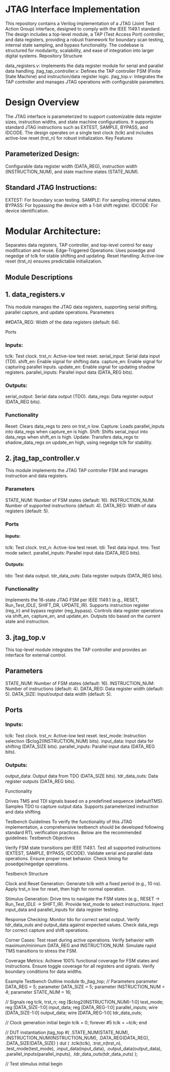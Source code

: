 # JTAG Interface Implementation
This repository contains a Verilog implementation of a JTAG (Joint Test Action Group) interface, designed to comply with the IEEE 1149.1 standard. The design includes a top-level module, a TAP (Test Access Port) controller, and data registers, providing a robust framework for boundary scan testing, internal state sampling, and bypass functionality. The codebase is structured for modularity, scalability, and ease of integration into larger digital systems.
Repository Structure

data_registers.v: Implements the data register module for serial and parallel data handling.
jtag_tap_controller.v: Defines the TAP controller FSM (Finite State Machine) and instruction/data register logic.
jtag_top.v: Integrates the TAP controller and manages JTAG operations with configurable parameters.

# Design Overview
The JTAG interface is parameterized to support customizable data register sizes, instruction widths, and state machine configurations. It supports standard JTAG instructions such as EXTEST, SAMPLE, BYPASS, and IDCODE. The design operates on a single test clock (tclk) and includes active-low reset (trst_n) for robust initialization.
Key Features

## Parameterized Design: 
Configurable data register width (DATA_REG), instruction width (INSTRUCTION_NUM), and state machine states (STATE_NUM).
## Standard JTAG Instructions:
EXTEST: For boundary scan testing.
SAMPLE: For sampling internal states.
BYPASS: For bypassing the device with a 1-bit shift register.
IDCODE: For device identification.


# Modular Architecture: 
Separates data registers, TAP controller, and top-level control for easy modification and reuse.
Edge-Triggered Operations: Uses posedge and negedge of tclk for stable shifting and updating.
Reset Handling: Active-low reset (trst_n) ensures predictable initialization.

## Module Descriptions
## 1. data_registers.v
This module manages the JTAG data registers, supporting serial shifting, parallel capture, and update operations.
Parameters

##DATA_REG: 
Width of the data registers (default: 64).

Ports

### Inputs:
tclk: Test clock.
trst_n: Active-low test reset.
serial_input: Serial data input (TDI).
shift_en: Enable signal for shifting data.
capture_en: Enable signal for capturing parallel inputs.
update_en: Enable signal for updating shadow registers.
parallel_inputs: Parallel input data (DATA_REG bits).


### Outputs:
serial_output: Serial data output (TDO).
data_regs: Data register output (DATA_REG bits).



### Functionality

Reset: Clears data_regs to zero on trst_n low.
Capture: Loads parallel_inputs into data_regs when capture_en is high.
Shift: Shifts serial_input into data_regs when shift_en is high.
Update: Transfers data_regs to shadow_data_regs on update_en high, using negedge tclk for stability.

## 2. jtag_tap_controller.v
This module implements the JTAG TAP controller FSM and manages instruction and data registers.
### Parameters

STATE_NUM: Number of FSM states (default: 16).
INSTRUCTION_NUM: Number of supported instructions (default: 4).
DATA_REG: Width of data registers (default: 5).

### Ports

#### Inputs:
tclk: Test clock.
trst_n: Active-low test reset.
tdi: Test data input.
tms: Test mode select.
parallel_inputs: Parallel input data (DATA_REG bits).


#### Outputs:
tdo: Test data output.
tdr_data_outs: Data register outputs (DATA_REG bits).



### Functionality

Implements the 16-state JTAG FSM per IEEE 1149.1 (e.g., RESET, Run_Test_IDLE, SHIFT_DR, UPDATE_IR).
Supports instruction register (reg_ir) and bypass register (reg_bypass).
Controls data register operations via shift_en, capture_en, and update_en.
Outputs tdo based on the current state and instruction.

## 3. jtag_top.v
This top-level module integrates the TAP controller and provides an interface for external control.
## Parameters

STATE_NUM: Number of FSM states (default: 16).
INSTRUCTION_NUM: Number of instructions (default: 4).
DATA_REG: Data register width (default: 5).
DATA_SIZE: Input/output data width (default: 5).

## Ports

### Inputs:
tclk: Test clock.
trst_n: Active-low test reset.
test_mode: Instruction selection ($clog2(INSTRUCTION_NUM) bits).
input_data: Input data for shifting (DATA_SIZE bits).
parallel_inputs: Parallel input data (DATA_REG bits).


### Outputs:
output_data: Output data from TDO (DATA_SIZE bits).
tdr_data_outs: Data register outputs (DATA_REG bits).



Functionality

Drives TMS and TDI signals based on a predefined sequence (defaultTMS).
Samples TDO to capture output data.
Supports parameterized instruction and data shifting.

Testbench Guidelines
To verify the functionality of this JTAG implementation, a comprehensive testbench should be developed following standard RTL verification practices. Below are the recommended guidelines:
Testbench Objectives

Verify FSM state transitions per IEEE 1149.1.
Test all supported instructions (EXTEST, SAMPLE, BYPASS, IDCODE).
Validate serial and parallel data operations.
Ensure proper reset behavior.
Check timing for posedge/negedge operations.

Testbench Structure

Clock and Reset Generation:
Generate tclk with a fixed period (e.g., 10 ns).
Apply trst_n low for reset, then high for normal operation.


Stimulus Generation:
Drive tms to navigate the FSM states (e.g., RESET → Run_Test_IDLE → SHIFT_IR).
Provide test_mode to select instructions.
Inject input_data and parallel_inputs for data register testing.


Response Checking:
Monitor tdo for correct serial output.
Verify tdr_data_outs and output_data against expected values.
Check data_regs for correct capture and shift operations.


Corner Cases:
Test reset during active operations.
Verify behavior with maximum/minimum DATA_REG and INSTRUCTION_NUM.
Simulate rapid TMS transitions to stress the FSM.


Coverage Metrics:
Achieve 100% functional coverage for FSM states and instructions.
Ensure toggle coverage for all registers and signals.
Verify boundary conditions for data widths.



Example Testbench Outline
module tb_jtag_top;
  // Parameters
  parameter DATA_REG = 5;
  parameter DATA_SIZE = 5;
  parameter INSTRUCTION_NUM = 4;
  parameter STATE_NUM = 16;

  // Signals
  reg tclk, trst_n;
  reg [$clog2(INSTRUCTION_NUM)-1:0] test_mode;
  reg [DATA_SIZE-1:0] input_data;
  reg [DATA_REG-1:0] parallel_inputs;
  wire [DATA_SIZE-1:0] output_data;
  wire [DATA_REG-1:0] tdr_data_outs;

  // Clock generation
  initial begin
    tclk = 0;
    forever #5 tclk = ~tclk;
  end

  // DUT instantiation
  jtag_top #(
    .STATE_NUM(STATE_NUM),
    .INSTRUCTION_NUM(INSTRUCTION_NUM),
    .DATA_REG(DATA_REG),
    .DATA_SIZE(DATA_SIZE)
  ) dut (
    .tclk(tclk),
    .trst_n(trst_n),
    .test_mode(test_mode),
    .input_data(input_data),
    .output_data(output_data),
    .parallel_inputs(parallel_inputs),
    .tdr_data_outs(tdr_data_outs)
  );

  // Test stimulus
  initial begin

